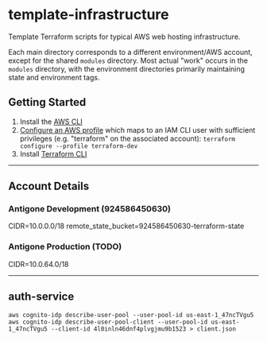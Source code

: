 # template-infrastructure

Template Terraform scripts for typical AWS web hosting infrastructure.

Each main directory corresponds to a different environment/AWS account, except for the shared `modules` directory. Most actual "work" occurs in the `modules` directory, with the environment directories primarily maintaining state and environment tags.

## Getting Started

1. Install the [AWS CLI](https://docs.aws.amazon.com/cli/latest/userguide/cli-chap-welcome.html)
2. [Configure an AWS profile](https://docs.aws.amazon.com/cli/latest/userguide/cli-chap-configure.html) which maps to an IAM CLI user with sufficient privileges (e.g. "terraform" on the associated account): `terraform configure --profile terraform-dev`
3. Install [Terraform CLI](https://www.terraform.io/)

---

## Account Details

### Antigone Development (924586450630)

CIDR=10.0.0.0/18
remote_state_bucket=924586450630-terraform-state

### Antigone Production (TODO)

CIDR=10.0.64.0/18


---

## auth-service 

```
aws cognito-idp describe-user-pool --user-pool-id us-east-1_47ncTVgu5
aws cognito-idp describe-user-pool-client --user-pool-id us-east-1_47ncTVgu5 --client-id 4l0inln46dnf4plvgjmu9b1523 > client.json
```
